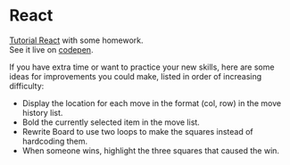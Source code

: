# React  

[Tutorial React](https://reactjs.org/tutorial/tutorial.html#what-is-react)  with some homework.  
See it live on [codepen](https://codepen.io/remster85/pen/jYdEKE?editors=1000).

If you have extra time or want to practice your new skills, here are some ideas for improvements you could make, listed in order of increasing difficulty:  

- Display the location for each move in the format (col, row) in the move history list.  
- Bold the currently selected item in the move list.  
- Rewrite Board to use two loops to make the squares instead of hardcoding them.  
- When someone wins, highlight the three squares that caused the win.  
